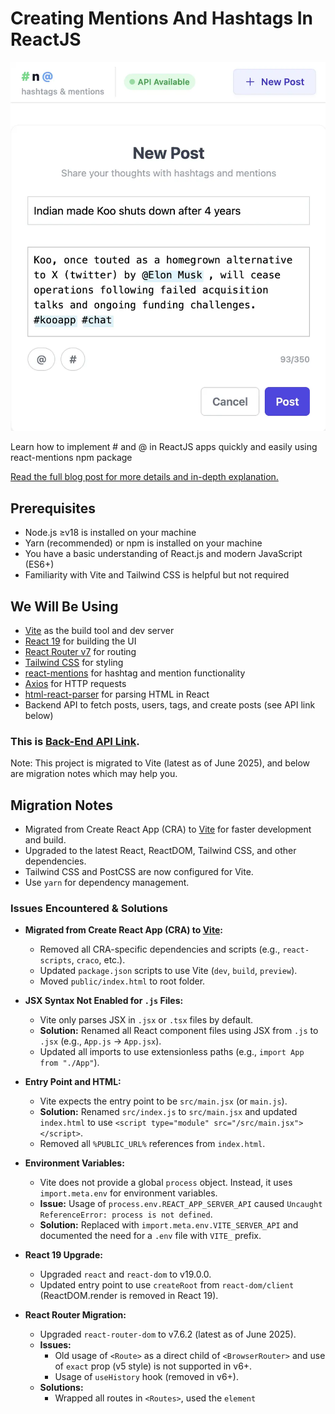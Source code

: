 # Creating Mentions And Hashtags In ReactJS

![Creating Mentions And Hashtags In ReactJS](/mentions-and-hashtags-in-reactjs.webp)

Learn how to implement # and @ in ReactJS apps quickly and easily using react-mentions npm package

[Read the full blog post for more details and in-depth explanation.](https://gauravadhikari.com/mentions-and-hashtags-in-reactjs/)

## Prerequisites

- Node.js ≥v18 is installed on your machine
- Yarn (recommended) or npm is installed on your machine
- You have a basic understanding of React.js and modern JavaScript (ES6+)
- Familiarity with Vite and Tailwind CSS is helpful but not required

## We Will Be Using

- [Vite](https://vitejs.dev/) as the build tool and dev server
- [React 19](https://react.dev/) for building the UI
- [React Router v7](https://reactrouter.com/en/main) for routing
- [Tailwind CSS](https://tailwindcss.com/) for styling
- [react-mentions](https://github.com/signavio/react-mentions) for hashtag and mention functionality
- [Axios](https://axios-http.com/) for HTTP requests
- [html-react-parser](https://github.com/remarkablemark/html-react-parser) for parsing HTML in React
- Backend API to fetch posts, users, tags, and create posts (see API link below)

### This is [Back-End API Link](https://hashtags-and-mentions-server.onrender.com/api).

Note: This project is migrated to Vite (latest as of June 2025), and below are migration notes which may help you.

## Migration Notes

- Migrated from Create React App (CRA) to [Vite](https://vitejs.dev/) for faster development
  and build.
- Upgraded to the latest React, ReactDOM, Tailwind CSS, and other dependencies.
- Tailwind CSS and PostCSS are now configured for Vite.
- Use `yarn` for dependency management.

### Issues Encountered & Solutions

- **Migrated from Create React App (CRA) to [Vite](https://vitejs.dev/):**

  - Removed all CRA-specific dependencies and scripts (e.g., `react-scripts`, `craco`, etc.).
  - Updated `package.json` scripts to use Vite (`dev`, `build`, `preview`).
  - Moved `public/index.html` to root folder.

- **JSX Syntax Not Enabled for `.js` Files:**

  - Vite only parses JSX in `.jsx` or `.tsx` files by default.
  - **Solution:** Renamed all React component files using JSX from `.js` to `.jsx` (e.g., `App.js` → `App.jsx`).
  - Updated all imports to use extensionless paths (e.g., `import App from "./App"`).

- **Entry Point and HTML:**

  - Vite expects the entry point to be `src/main.jsx` (or `main.js`).
  - **Solution:** Renamed `src/index.js` to `src/main.jsx` and updated `index.html` to use `<script type="module" src="/src/main.jsx"></script>`.
  - Removed all `%PUBLIC_URL%` references from `index.html`.

- **Environment Variables:**

  - Vite does not provide a global `process` object. Instead, it uses `import.meta.env` for environment variables.
  - **Issue:** Usage of `process.env.REACT_APP_SERVER_API` caused `Uncaught ReferenceError: process is not defined`.
  - **Solution:** Replaced with `import.meta.env.VITE_SERVER_API` and documented the need for a `.env` file with `VITE_` prefix.

- **React 19 Upgrade:**

  - Upgraded `react` and `react-dom` to v19.0.0.
  - Updated entry point to use `createRoot` from `react-dom/client` (ReactDOM.render is removed in React 19).

- **React Router Migration:**

  - Upgraded `react-router-dom` to v7.6.2 (latest as of June 2025).
  - **Issues:**
    - Old usage of `<Route>` as a direct child of `<BrowserRouter>` and use of `exact` prop (v5 style) is not supported in v6+.
    - Usage of `useHistory` hook (removed in v6+).
  - **Solutions:**
    - Wrapped all routes in `<Routes>`, used the `element`
